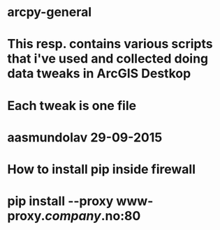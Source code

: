 # arcpy-general
# This resp. contains various scripts that i've used and collected doing data tweaks in ArcGIS Destkop
# Each tweak is one file
#
# aasmundolav 29-09-2015
#
# How to install pip inside firewall
# pip install --proxy www-proxy.*company*.no:80 <package>


